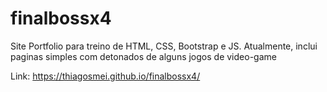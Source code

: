 # finalbossx4
Site Portfolio para treino de HTML, CSS, Bootstrap e JS. Atualmente, inclui paginas simples com detonados de alguns jogos de video-game

Link: https://thiagosmei.github.io/finalbossx4/
